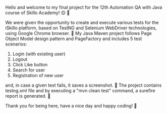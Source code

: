 Hello and welcome to my final project for the 12th Automation QA with Java course of Skillo Academy! :blush: :sparkler:

We were given the opportunity to create and execute various tests for the iSkillo platform, based on TestNG and Selenium WebDriver technologies, using Google Chrome browser. :rocket:
My Java Maven project follows Page Object Model design pattern and PageFactory and includes 5 test scenarios: 

1. Login (with existing user)
2. Logout
3. Click Like button
4. Search for user
5. Registration of new user

and, in case a given test fails, it saves a screenshot. :camera_flash:
The project contains testng.xml file and by executing a "mvn clean test" command, a surefire report is generated. :bookmark_tabs:

Thank you for being here, have a nice day and happy coding! :raised_hands:
